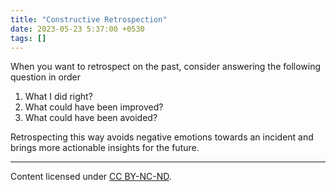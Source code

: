 ```yaml
---
title: "Constructive Retrospection"
date: 2023-05-23 5:37:00 +0530
tags: []
---
```


When you want to retrospect on the past, consider answering the following question in order
1. What I did right?
2. What could have been improved?
3. What could have been avoided?

Retrospecting this way avoids negative emotions towards an incident and brings more actionable insights for the future.

---
Content licensed under <a rel="license" href="http://creativecommons.org/licenses/by-nc-nd/4.0/">CC BY-NC-ND</a>.